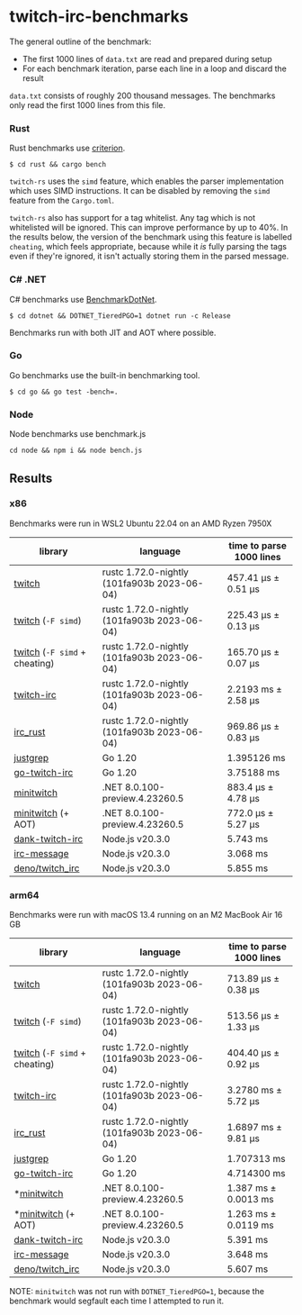 # twitch-irc-benchmarks

The general outline of the benchmark:
- The first 1000 lines of `data.txt` are read and prepared during setup
- For each benchmark iteration, parse each line in a loop and discard the result

`data.txt` consists of roughly 200 thousand messages. The benchmarks only read the first 1000 lines from this file.

### Rust

Rust benchmarks use [criterion](https://github.com/bheisler/criterion.rs).

```
$ cd rust && cargo bench
```

`twitch-rs` uses the `simd` feature, which enables the parser implementation which uses SIMD instructions.
It can be disabled by removing the `simd` feature from the `Cargo.toml`.

`twitch-rs` also has support for a tag whitelist. Any tag which is not whitelisted will be ignored.
This can improve performance by up to 40%. In the results below, the version of the benchmark using
this feature is labelled `cheating`, which feels appropriate, because while it *is* fully parsing the tags
even if they're ignored, it isn't actually storing them in the parsed message.

### C# .NET

C# benchmarks use [BenchmarkDotNet](https://github.com/dotnet/BenchmarkDotNet).

```
$ cd dotnet && DOTNET_TieredPGO=1 dotnet run -c Release
```

Benchmarks run with both JIT and AOT where possible.

### Go

Go benchmarks use the built-in benchmarking tool.

```
$ cd go && go test -bench=.
```

### Node

Node benchmarks use benchmark.js
```
cd node && npm i && node bench.js
```

## Results

### x86

Benchmarks were run in WSL2 Ubuntu 22.04 on an AMD Ryzen 7950X

| library                                                                                                               | language                                    | time to parse 1000 lines |
| --------------------------------------------------------------------------------------------------------------------- | ------------------------------------------- | ------------------------ |
| [twitch](https://github.com/jprochazk/twitch-rs/tree/f58e4cd5576a174724d371013651f569ad3a973d)                        | rustc 1.72.0-nightly (101fa903b 2023-06-04) | 457.41 µs ± 0.51 µs      |
| [twitch](https://github.com/jprochazk/twitch-rs/tree/f58e4cd5576a174724d371013651f569ad3a973d) (`-F simd`)            | rustc 1.72.0-nightly (101fa903b 2023-06-04) | 225.43 µs ± 0.13 µs      |
| [twitch](https://github.com/jprochazk/twitch-rs/tree/f58e4cd5576a174724d371013651f569ad3a973d) (`-F simd` + cheating) | rustc 1.72.0-nightly (101fa903b 2023-06-04) | 165.70 µs ± 0.07 µs      |
| [twitch-irc](https://github.com/robotty/twitch-irc-rs/tree/v5.0.0)                                                    | rustc 1.72.0-nightly (101fa903b 2023-06-04) | 2.2193 ms ± 2.58 µs      |
| [irc_rust](https://github.com/MoBlaa/irc_rust/tree/4ae66fb3176b1d46cec6764f1a76aa6e9673d08b)                          | rustc 1.72.0-nightly (101fa903b 2023-06-04) | 969.86 µs ± 0.83 µs      |
| [justgrep](https://github.com/Mm2PL/justgrep/tree/v0.0.6)                                                             | Go 1.20                                     | 1.395126 ms              |
| [go-twitch-irc](https://github.com/jprochazk/go-twitch-irc/tree/v4.2.0)                                               | Go 1.20                                     | 3.75188 ms               |
| [minitwitch](https://github.com/jprochazk/minitwitch-bench/tree/a5d2c7b7f5717ff00e6a2f29fd1c0099ff02a59d)             | .NET 8.0.100-preview.4.23260.5              | 883.4 µs ± 4.78 µs       |
| [minitwitch](https://github.com/jprochazk/minitwitch-bench/tree/a5d2c7b7f5717ff00e6a2f29fd1c0099ff02a59d) (+ AOT)     | .NET 8.0.100-preview.4.23260.5              | 772.0 µs ± 5.27 µs       |
| [dank-twitch-irc](https://github.com/KararTY/dank-twitch-irc/tree/v6.0.0)                                             | Node.js v20.3.0                             | 5.743 ms                 |
| [irc-message](https://github.com/osslate/irc-message/tree/v3.0.1)                                                     | Node.js v20.3.0                             | 3.068 ms                 |
| [deno/twitch_irc](https://github.com/jprochazk/twitch_irc/tree/0.11.2)                                                | Node.js v20.3.0                             | 5.855 ms                 |

### arm64

Benchmarks were run with macOS 13.4 running on an M2 MacBook Air 16 GB

| library                                                                                                               | language                                    | time to parse 1000 lines |
| --------------------------------------------------------------------------------------------------------------------- | ------------------------------------------- | ------------------------ |
| [twitch](https://github.com/jprochazk/twitch-rs/tree/f58e4cd5576a174724d371013651f569ad3a973d)                        | rustc 1.72.0-nightly (101fa903b 2023-06-04) | 713.89 µs ± 0.38 µs      |
| [twitch](https://github.com/jprochazk/twitch-rs/tree/f58e4cd5576a174724d371013651f569ad3a973d) (`-F simd`)            | rustc 1.72.0-nightly (101fa903b 2023-06-04) | 513.56 µs ± 1.33 µs      |
| [twitch](https://github.com/jprochazk/twitch-rs/tree/f58e4cd5576a174724d371013651f569ad3a973d) (`-F simd` + cheating) | rustc 1.72.0-nightly (101fa903b 2023-06-04) | 404.40 µs ± 0.92 µs      |
| [twitch-irc](https://github.com/robotty/twitch-irc-rs/tree/v5.0.0)                                                    | rustc 1.72.0-nightly (101fa903b 2023-06-04) | 3.2780 ms ± 5.72 µs      |
| [irc_rust](https://github.com/MoBlaa/irc_rust/tree/4ae66fb3176b1d46cec6764f1a76aa6e9673d08b)                          | rustc 1.72.0-nightly (101fa903b 2023-06-04) | 1.6897 ms ± 9.81 µs      |
| [justgrep](https://github.com/Mm2PL/justgrep/tree/v0.0.6)                                                             | Go 1.20                                     | 1.707313 ms              |
| [go-twitch-irc](https://github.com/jprochazk/go-twitch-irc/tree/v4.2.0)                                               | Go 1.20                                     | 4.714300 ms              |
| *[minitwitch](https://github.com/jprochazk/minitwitch-bench/tree/a5d2c7b7f5717ff00e6a2f29fd1c0099ff02a59d)            | .NET 8.0.100-preview.4.23260.5              | 1.387 ms ± 0.0013 ms     |
| *[minitwitch](https://github.com/jprochazk/minitwitch-bench/tree/a5d2c7b7f5717ff00e6a2f29fd1c0099ff02a59d) (+ AOT)    | .NET 8.0.100-preview.4.23260.5              | 1.263 ms ± 0.0119 ms     |
| [dank-twitch-irc](https://github.com/KararTY/dank-twitch-irc/tree/v6.0.0)                                             | Node.js v20.3.0                             | 5.391 ms                 |
| [irc-message](https://github.com/osslate/irc-message/tree/v3.0.1)                                                     | Node.js v20.3.0                             | 3.648 ms                 |
| [deno/twitch_irc](https://github.com/jprochazk/twitch_irc/tree/0.11.2)                                                | Node.js v20.3.0                             | 5.607 ms                 |

NOTE: `minitwitch` was not run with `DOTNET_TieredPGO=1`, because the benchmark would segfault each time I attempted to run it.
